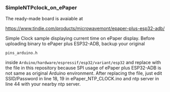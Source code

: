 ### SimpleNTPclock_on_ePaper

The ready-made board is avaiable at

https://www.tindie.com/products/microwavemont/epaper-plus-esp32-adb/

Simple Clock sample displaying current time on ePaper display. Before uploading binary to ePaper plus ESP32-ADB, backup your original 
```
pins_arduino.h
```
inside 
``
Arduino/hardware/espressif/esp32/variant/esp32
``
and replace with the file in this repository because SPI usage of ePaper plus ESP32-ADB is not same as original Arduino environment.
After replacing the file, just edit SSID/Password in line 18, 19 in ePaper_NTP_CLOCK.ino and ntp server in line 44 with your nearby ntp server.
